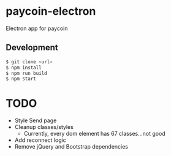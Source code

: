 # paycoin-electron

Electron app for paycoin

## Development

```bash
$ git clone <url>
$ npm install
$ npm run build
$ npm start
```

# TODO

- Style Send page
- Cleanup classes/styles
  - Currently, every dom element has 67 classes...not good
- Add reconnect logic
- Remove jQuery and Bootstrap dependencies

